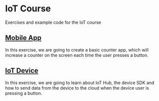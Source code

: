 # IoT Course
Exercises and example code for the IoT course

## [Mobile App](https://github.com/AlexPshul/iot-course/tree/master/01%20Mobile%20App)
In this exercise, we are going to create a basic counter app, which will increase a counter on the screen each time the user presses a button.

## [IoT Device](https://github.com/AlexPshul/iot-course/tree/master/02%20IoT%20Device)
In this exercise, we are going to learn about IoT Hub, the device SDK and how to send data from the device to the cloud when the device user is pressing a button.
